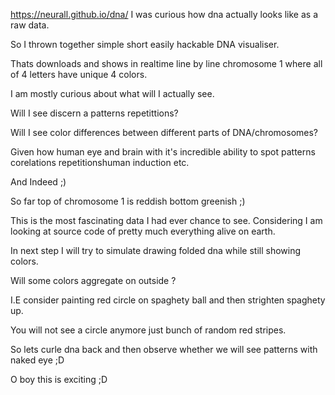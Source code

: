 https://neurall.github.io/dna/
 I was curious how dna actually looks like as a raw data.
 
 So I thrown together simple short easily hackable DNA visualiser.
 
 Thats downloads and shows in realtime line by line chromosome 1
 where all of 4 letters have unique 4 colors.
 
 I am mostly curious about what will I actually see.
 
 Will I see discern a patterns repetittions?
 
 Will I see color differences between different parts of DNA/chromosomes?
 
 Given how human eye and brain with it's incredible ability to spot patterns corelations repetitionshuman induction etc.
 
And Indeed ;)

So far top of chromosome 1 is reddish bottom greenish ;)
 
This is the most fascinating data I had ever chance to see.
Considering I am looking at source code of pretty much everything alive on earth.

In next step I will try to simulate drawing folded dna while still showing colors. 

Will some colors aggregate on outside ?

I.E consider painting red circle on spaghety ball and then strighten spaghety up.

You will not see a circle anymore just bunch of random red stripes. 

So lets curle dna back and then observe whether we will see patterns with naked eye ;D

O boy this is exciting ;D
